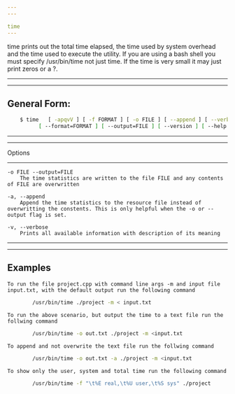 ```yaml
---
---

time
---
```


time prints out the total time elapsed, the time used by system overhead and the time used to execute the utility.
If you are using a bash shell you must specify /usr/bin/time not just time.
If the time is very small it may just print zeros or a ?.

---
---
	
General Form:
---

~~~ bash	
	$ time   [ -apqvV ] [ -f FORMAT ] [ -o FILE ] [ --append ] [ --verbose ] [ --quiet ] [ --portability ]
          [ --format=FORMAT ] [ --output=FILE ] [ --version ] [ --help ] COMMAND [ ARGS ]
~~~

---
---
Options

---

	-o FILE --output=FILE
		The time statistics are written to the file FILE and any contents of FILE are overwritten

	-a, --append		 
		Append the time statistics to the resource file instead of overwritting the constents. This is only helpful when the -o or --output flag is set.
	
	-v, --verbose
		Prints all available information with description of its meaning
---
---

Examples
---

	To run the file project.cpp with command line args -m and input file input.txt, with the default output run the following command
~~~ bash
		/usr/bin/time ./project -m < input.txt
~~~
	To run the above scenario, but output the time to a text file run the follwing command
~~~ bash
		/usr/bin/time -o out.txt ./project -m <input.txt
~~~
	To append and not overwrite the text file run the follwing command
~~~ bash
		/usr/bin/time -o out.txt -a ./project -m <input.txt
~~~
	To show only the user, system and total time run the following command
~~~ bash
		/usr/bin/time -f "\t%E real,\t%U user,\t%S sys" ./project
~~~
	
